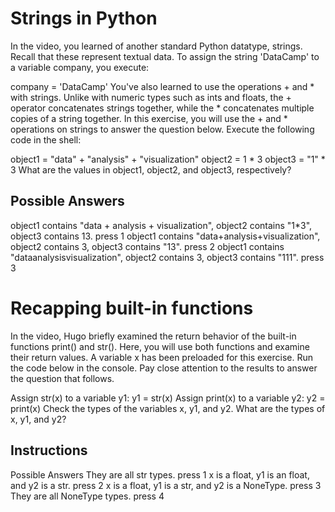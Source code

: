 # Strings in Python
In the video, you learned of another standard Python datatype, strings. Recall that these represent textual data. To assign the string 'DataCamp' to a variable company, you execute:

company = 'DataCamp'
You've also learned to use the operations + and * with strings. Unlike with numeric types such as ints and floats, the + operator concatenates strings together, while the * concatenates multiple copies of a string together. In this exercise, you will use the + and * operations on strings to answer the question below. Execute the following code in the shell:

object1 = "data" + "analysis" + "visualization"
object2 = 1 * 3
object3 = "1" * 3
What are the values in object1, object2, and object3, respectively?

## Possible Answers
object1 contains "data + analysis + visualization", object2 contains "1*3", object3 contains 13.
press 1
object1 contains "data+analysis+visualization", object2 contains 3, object3 contains "13".
press 2
object1 contains "dataanalysisvisualization", object2 contains 3, object3 contains "111".
press 3

# Recapping built-in functions
In the video, Hugo briefly examined the return behavior of the built-in functions print() and str(). Here, you will use both functions and examine their return values. A variable x has been preloaded for this exercise. Run the code below in the console. Pay close attention to the results to answer the question that follows.

Assign str(x) to a variable y1: y1 = str(x)
Assign print(x) to a variable y2: y2 = print(x)
Check the types of the variables x, y1, and y2.
What are the types of x, y1, and y2?

## Instructions
Possible Answers
They are all str types.
press 1
x is a float, y1 is an float, and y2 is a str.
press 2
x is a float, y1 is a str, and y2 is a NoneType.
press 3
They are all NoneType types.
press 4
